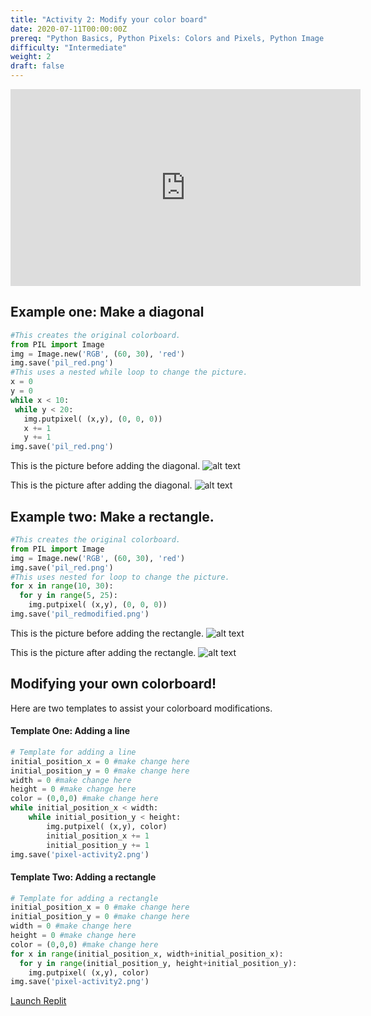 ```yaml
---
title: "Activity 2: Modify your color board"
date: 2020-07-11T00:00:00Z
prereq: "Python Basics, Python Pixels: Colors and Pixels, Python Image manipulation: Open an image"
difficulty: "Intermediate"
weight: 2
draft: false
---
```


<iframe width="560" height="315" src="https://www.youtube.com/embed/WkI5ij6pTWI" frameborder="0" allow="accelerometer; autoplay; encrypted-media; gyroscope; picture-in-picture" allowfullscreen></iframe>


## Example one: Make a diagonal

```python
#This creates the original colorboard.
from PIL import Image
img = Image.new('RGB', (60, 30), 'red')
img.save('pil_red.png')
#This uses a nested while loop to change the picture.
x = 0
y = 0
while x < 10:
 while y < 20:
   img.putpixel( (x,y), (0, 0, 0))
   x += 1
   y += 1
img.save('pil_red.png')
```

This is the picture before adding the diagonal.
![alt text](../../media/whileloopbefore.png "image showing while loop first example")

This is the picture after adding the diagonal.
![alt text](../../media/whileloopafter.png "image showing while loop first example")

## Example two: Make a rectangle.

```python
#This creates the original colorboard.
from PIL import Image
img = Image.new('RGB', (60, 30), 'red')
img.save('pil_red.png')
#This uses nested for loop to change the picture.
for x in range(10, 30):
  for y in range(5, 25):
    img.putpixel( (x,y), (0, 0, 0))
img.save('pil_redmodified.png')
```

This is the picture before adding the rectangle.
![alt text](../../media/whileloopbefore.png "image showing for loop first example")

This is the picture after adding the rectangle.
![alt text](../../media/forloopafter.png "image showing for loop first example")

## Modifying your own colorboard!

Here are two templates to assist your colorboard modifications.

#### Template One: Adding a line

```python
# Template for adding a line
initial_position_x = 0 #make change here
initial_position_y = 0 #make change here
width = 0 #make change here
height = 0 #make change here
color = (0,0,0) #make change here
while initial_position_x < width:
    while initial_position_y < height:
        img.putpixel( (x,y), color)
        initial_position_x += 1
        initial_position_y += 1
img.save('pixel-activity2.png')
```

#### Template Two: Adding a rectangle

```python
# Template for adding a rectangle
initial_position_x = 0 #make change here
initial_position_y = 0 #make change here
width = 0 #make change here
height = 0 #make change here
color = (0,0,0) #make change here
for x in range(initial_position_x, width+initial_position_x):
  for y in range(initial_position_y, height+initial_position_y):
    img.putpixel( (x,y), color)
img.save('pixel-activity2.png')
```

<a class="my-2 mx-4 btn btn-info" href="https://replit.com/@nuevofoundation/Python-Pixel-Activity2" target="_blank">Launch Replit</a>
